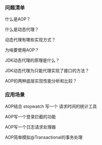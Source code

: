 

### 问题清单

什么是AOP？



什么是动态代理？



动态代理有哪些实现方式？



为啥要使用AOP？



JDK动态代理的原理是什么？



JDK动态代理为只能代理实现了接口的方法？



AOP的两种底层实现性能分析和比较？



### 应用场景

AOP结合 stopwatch 写一个 请求时间的统计工具



AOP写一个登录拦截的功能



AOP写一个日志请求处理器



AOP简单模拟@Transactional的事务处理

